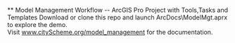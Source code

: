 ** Model Management Workflow -- ArcGIS Pro Project with Tools,Tasks and Templates
Download or clone this repo and launch ArcDocs\ModelMgt.aprx to explore the demo.  
Visit www.cityScheme.org/model_management for the documentation.
